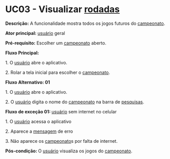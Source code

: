 # UC03 - Visualizar  <a href="../../lexico/#rodadas">rodadas</a>

<p><b>Descrição:</b> A funcionalidade mostra todos os jogos futuros do <a href="../../lexico/#campeonato">campeonato</a>.</p>
<p><b>Ator principal:</b>  <a href="../../lexico/#usuario">usuário</a> geral</p>
<p><b>Pré-requisito:</b> Escolher um <a href="../../lexico/#campeonato">campeonato</a> aberto. </p>
<b>Fluxo Principal:</b>
<p class = "text-justify">1. O  <a href="../../lexico/#usuario">usuário</a> abre o aplicativo.</p>
<p class = "text-justify">2. Rolar a tela inicial para escolher o <a href="../../lexico/#campeonato">campeonato</a>.</p>
<p><b>Fluxo Alternativo: 01</b> </p>
<p class = "text-justify">1. O  <a href="../../lexico/#usuario">usuário</a> abre o aplicativo.</p>
<p class = "text-justify">2. O  <a href="../../lexico/#usuario">usuário</a> digita o nome do <a href="../../lexico/#campeonato">campeonato</a> na barra de  <a href="../../lexico/#pesquisas">pesquisas</a>.</p>
<b>Fluxo de exceção 01: </b> <a href="../../lexico/#usuario">usuário</a> sem internet no celular
<p class = "text-justify">1. O  <a href="../../lexico/#usuario">usuário</a> acessa o aplicativo</p>
<p class = "text-justify">2. Aparece a  <a href="../../lexico/#mensagem">mensagem</a> de erro</p>
<p class = "text-justify">3. Não aparece os <a href="../../lexico/#campeonato">campeonato</a>s por falta de internet.</p>

<p class = "text-justify"><b>Pós-condição: </b>O  <a href="../../lexico/#usuario">usuário</a> visualiza os jogos do <a href="../../lexico/#campeonato">campeonato</a>. </p>